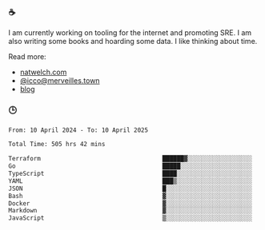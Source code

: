 ### ☕

I am currently working on tooling for the internet and promoting SRE. I am also writing some books and hoarding some data. I like thinking about time. 

Read more:

 - [natwelch.com](https://natwelch.com)
 - [@icco@merveilles.town](https://merveilles.town/@icco)
 - [blog](https://writing.natwelch.com)

### 🕒

<!--START_SECTION:waka-->

```txt
From: 10 April 2024 - To: 10 April 2025

Total Time: 505 hrs 42 mins

Terraform                                  ██████▓░░░░░░░░░░░░░░░░░░   26.40 %
Go                                         █████░░░░░░░░░░░░░░░░░░░░   20.25 %
TypeScript                                 ████░░░░░░░░░░░░░░░░░░░░░   15.80 %
YAML                                       ███▒░░░░░░░░░░░░░░░░░░░░░   12.83 %
JSON                                       █░░░░░░░░░░░░░░░░░░░░░░░░   04.18 %
Bash                                       ▓░░░░░░░░░░░░░░░░░░░░░░░░   03.32 %
Docker                                     ▓░░░░░░░░░░░░░░░░░░░░░░░░   02.99 %
Markdown                                   ▓░░░░░░░░░░░░░░░░░░░░░░░░   02.34 %
JavaScript                                 ▒░░░░░░░░░░░░░░░░░░░░░░░░   01.81 %
```

<!--END_SECTION:waka-->
